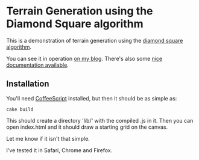 # Terrain Generation using the Diamond Square algorithm

This is a demonstration of terrain generation using the [diamond square algorithm](http://en.wikipedia.org/wiki/Diamond-square_algorithm).

You can see it in operation [on my blog](http://paulboxley.com/blog/2011/03/terrain-generation-mark-one). There's also some [nice documentation available](http://static.paulboxley.com/terrain-1/generate_terrain.html).

## Installation

You'll need [CoffeeScript](http://jashkenas.github.com/coffee-script/) installed, but then it should be as simple as:

    cake build
    
This should create a directory 'lib/' with the compiled .js in it. Then you can open index.html and it should draw a starting grid on the canvas.

Let me know if it isn't that simple.

I've tested it in Safari, Chrome and Firefox.